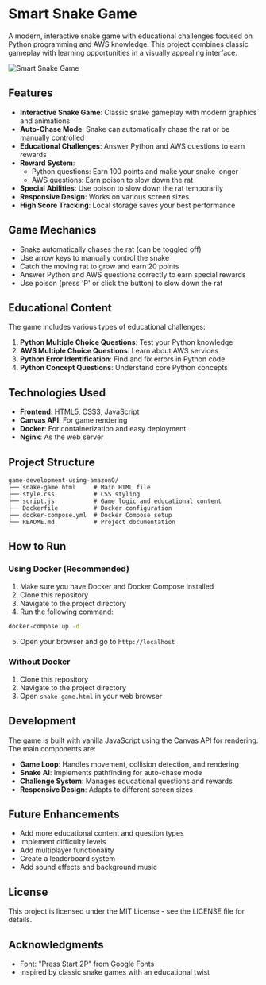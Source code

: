 # Smart Snake Game

A modern, interactive snake game with educational challenges focused on Python programming and AWS knowledge. This project combines classic gameplay with learning opportunities in a visually appealing interface.

![Smart Snake Game](https://via.placeholder.com/800x400?text=Smart+Snake+Game)

## Features

- **Interactive Snake Game**: Classic snake gameplay with modern graphics and animations
- **Auto-Chase Mode**: Snake can automatically chase the rat or be manually controlled
- **Educational Challenges**: Answer Python and AWS questions to earn rewards
- **Reward System**:
  - Python questions: Earn 100 points and make your snake longer
  - AWS questions: Earn poison to slow down the rat
- **Special Abilities**: Use poison to slow down the rat temporarily
- **Responsive Design**: Works on various screen sizes
- **High Score Tracking**: Local storage saves your best performance

## Game Mechanics

- Snake automatically chases the rat (can be toggled off)
- Use arrow keys to manually control the snake
- Catch the moving rat to grow and earn 20 points
- Answer Python and AWS questions correctly to earn special rewards
- Use poison (press 'P' or click the button) to slow down the rat

## Educational Content

The game includes various types of educational challenges:

1. **Python Multiple Choice Questions**: Test your Python knowledge
2. **AWS Multiple Choice Questions**: Learn about AWS services
3. **Python Error Identification**: Find and fix errors in Python code
4. **Python Concept Questions**: Understand core Python concepts

## Technologies Used

- **Frontend**: HTML5, CSS3, JavaScript
- **Canvas API**: For game rendering
- **Docker**: For containerization and easy deployment
- **Nginx**: As the web server

## Project Structure

```
game-development-using-amazonQ/
├── snake-game.html     # Main HTML file
├── style.css           # CSS styling
├── script.js           # Game logic and educational content
├── Dockerfile          # Docker configuration
├── docker-compose.yml  # Docker Compose setup
└── README.md           # Project documentation
```

## How to Run

### Using Docker (Recommended)

1. Make sure you have Docker and Docker Compose installed
2. Clone this repository
3. Navigate to the project directory
4. Run the following command:

```bash
docker-compose up -d
```

5. Open your browser and go to `http://localhost`

### Without Docker

1. Clone this repository
2. Navigate to the project directory
3. Open `snake-game.html` in your web browser

## Development

The game is built with vanilla JavaScript using the Canvas API for rendering. The main components are:

- **Game Loop**: Handles movement, collision detection, and rendering
- **Snake AI**: Implements pathfinding for auto-chase mode
- **Challenge System**: Manages educational questions and rewards
- **Responsive Design**: Adapts to different screen sizes

## Future Enhancements

- Add more educational content and question types
- Implement difficulty levels
- Add multiplayer functionality
- Create a leaderboard system
- Add sound effects and background music

## License

This project is licensed under the MIT License - see the LICENSE file for details.

## Acknowledgments

- Font: "Press Start 2P" from Google Fonts
- Inspired by classic snake games with an educational twist
